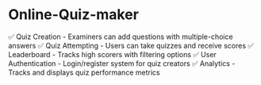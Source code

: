 # Online-Quiz-maker
✅ Quiz Creation - Examiners can add questions with multiple-choice answers ✅ Quiz Attempting - Users can take quizzes and receive scores ✅ Leaderboard - Tracks high scorers with filtering options ✅ User Authentication - Login/register system for quiz creators ✅ Analytics - Tracks and displays quiz performance metrics
